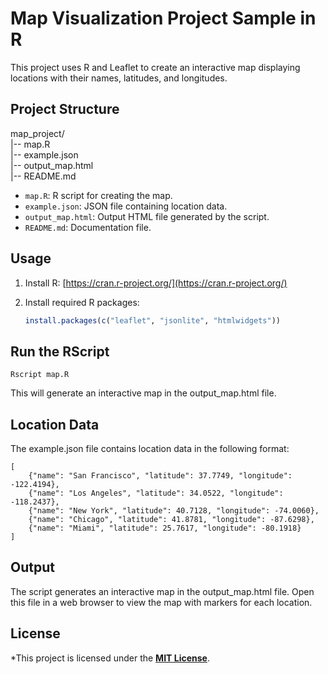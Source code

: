 # Map Visualization Project Sample in R

This project uses R and Leaflet to create an interactive map displaying locations with their names, latitudes, and longitudes.

## Project Structure

map_project/  
|-- map.R  
|-- example.json  
|-- output_map.html  
|-- README.md  

- `map.R`: R script for creating the map.  
- `example.json`: JSON file containing location data.  
- `output_map.html`: Output HTML file generated by the script.  
- `README.md`: Documentation file.  

## Usage 

1. Install R: [https://cran.r-project.org/](https://cran.r-project.org/)  
2. Install required R packages:  

   ```R
   install.packages(c("leaflet", "jsonlite", "htmlwidgets"))  

## Run the RScript
	Rscript map.R  

This will generate an interactive map in the output_map.html file.

## Location Data
The example.json file contains location data in the following format:

	[
	    {"name": "San Francisco", "latitude": 37.7749, "longitude": -122.4194},
	    {"name": "Los Angeles", "latitude": 34.0522, "longitude": -118.2437},
	    {"name": "New York", "latitude": 40.7128, "longitude": -74.0060},
	    {"name": "Chicago", "latitude": 41.8781, "longitude": -87.6298},
	    {"name": "Miami", "latitude": 25.7617, "longitude": -80.1918}
	]

## Output
The script generates an interactive map in the output_map.html file. Open this file in a web browser to view the map with markers for each location.  

## License
*This project is licensed under the **[MIT License](https://mit-license.org/)**.
